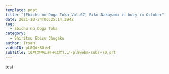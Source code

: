 ```yaml
---
template: post
title: "[Ebichu no Doga Toka Vol.67] Riko Nakayama is busy in October"
date: 2021-10-24T06:25:14.394Z
tag:
  - Ebichu no Doga Toka
category:
  - Shiritsu Ebisu Chugaku
author: Irsan
videoID: pL8Qdk8OiwI
subTitle: 10月の中山莉子は忙しい-pl8webm-subs-70.srt
---
```

test
